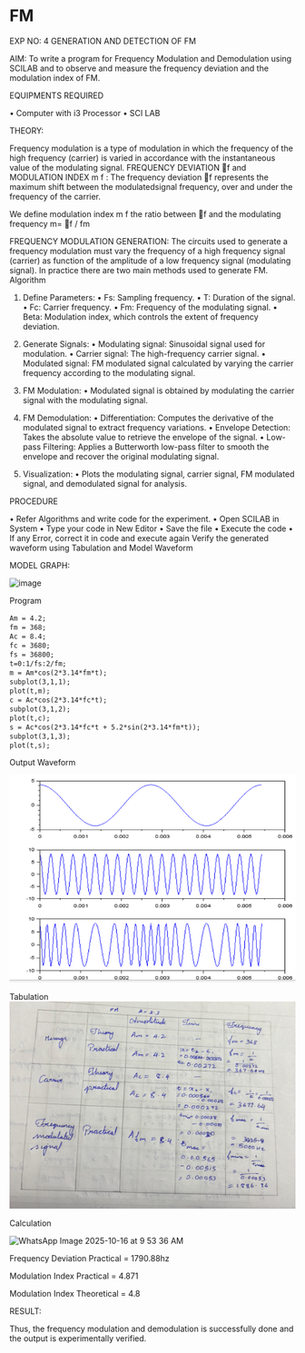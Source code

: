 # FM

EXP NO: 4	GENERATION AND DETECTION OF FM


AIM:
To write a program for Frequency Modulation and Demodulation using SCILAB and to observe and measure the frequency deviation and the modulation index of FM.


EQUIPMENTS REQUIRED

•	Computer with i3 Processor
•	SCI LAB

THEORY:

Frequency modulation is a type of modulation in which the frequency of the high frequency (carrier) is varied in accordance with the instantaneous value of the modulating signal.
FREQUENCY DEVIATION f and MODULATION INDEX m f :
The frequency deviation f represents the maximum shift between the  modulatedsignal
frequency, over and under the frequency of the carrier.

We define modulation index m f the ratio between f and the modulating frequency
m= f / fm


FREQUENCY MODULATION GENERATION:
The circuits used to generate a frequency modulation must vary the frequency of a high frequency signal (carrier) as function of the amplitude of a low frequency signal (modulating signal). In practice there are two main methods used to generate FM.
Algorithm
1.	Define Parameters:
•	Fs: Sampling frequency.
•	T: Duration of the signal.
•	Fc: Carrier frequency.
•	Fm: Frequency of the modulating signal.
•	Beta: Modulation index, which controls the extent of frequency deviation.
2.	Generate Signals:
•	Modulating signal: Sinusoidal signal used for modulation.
•	Carrier signal: The high-frequency carrier signal.
•	Modulated signal: FM modulated signal calculated by varying the carrier frequency according to the modulating signal.
3.	FM Modulation:
•	Modulated signal is obtained by modulating the carrier signal with the modulating signal.
 
4.	FM Demodulation:
•	Differentiation: Computes the derivative of the modulated signal to extract frequency variations.
•	Envelope Detection: Takes the absolute value to retrieve the envelope of the signal.
•	Low-pass Filtering: Applies a Butterworth low-pass filter to smooth the envelope and recover the original modulating signal.
5.	Visualization:
•	Plots the modulating signal, carrier signal, FM modulated signal, and demodulated signal for analysis.



PROCEDURE


•	Refer Algorithms and write code for the experiment.
•	Open SCILAB in System
•	Type your code in New Editor
•	Save the file
•	Execute the code
•	If any Error, correct it in code and execute again
Verify the generated waveform using Tabulation and Model Waveform

MODEL GRAPH:

<img width="512" height="365" alt="image" src="https://github.com/user-attachments/assets/acd787bd-5281-4f1b-802f-1aa39fac9189" />


Program
```
Am = 4.2;
fm = 368;
Ac = 8.4;
fc = 3680;
fs = 36800;
t=0:1/fs:2/fm;
m = Am*cos(2*3.14*fm*t);
subplot(3,1,1);
plot(t,m);
c = Ac*cos(2*3.14*fc*t);
subplot(3,1,2);
plot(t,c);
s = Ac*cos(2*3.14*fc*t + 5.2*sin(2*3.14*fm*t));
subplot(3,1,3);
plot(t,s);
```

Output Waveform

<img width="512" height="365" alt="image" src="https://github.com/gaurav12360/FM/blob/main/FM.AC.png" />


Tabulation
<img width="512" height="365" alt="image" src="https://github.com/gaurav12360/FM/blob/main/WhatsApp%20Image%202025-08-31%20at%2018.57.17_621f3b5e.jpg" />


Calculation

![WhatsApp Image 2025-10-16 at 9 53 36 AM](https://github.com/user-attachments/assets/1b5f1c58-6938-4aab-8f46-e179567ddb36)


Frequency Deviation Practical = 1790.88hz

Modulation Index Practical	= 4.871

Modulation Index Theoretical	= 4.8



RESULT:

Thus, the frequency modulation and demodulation is successfully done and the output is experimentally verified.


